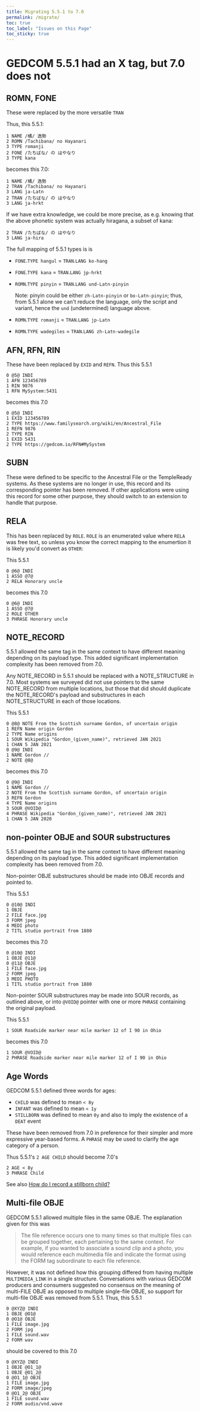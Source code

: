```yaml
---
title: Migrating 5.5.1 to 7.0
permalink: /migrate/
toc: true
toc_label: "Issues on this Page"
toc_sticky: true
---
```

# GEDCOM 5.5.1 had an X tag, but 7.0 does not

## ROMN, FONE

These were replaced by the more versatile `TRAN`

Thus, this 5.5.1:

```
1 NAME /橘/ 逸勢
2 ROMN /Tachibana/ no Hayanari
3 TYPE romanji
2 FONE /たちばな/ の はやなり
3 TYPE kana
```

becomes this 7.0:

```
1 NAME /橘/ 逸勢
2 TRAN /Tachibana/ no Hayanari
3 LANG ja-Latn
2 TRAN /たちばな/ の はやなり
3 LANG ja-hrkt
```

If we have extra knowledge, we could be more precise, as e.g. knowing that the above phonetic system was actually hiragana, a subset of kana:

```
2 TRAN /たちばな/ の はやなり
3 LANG ja-hira
```

The full mapping of 5.5.1 types is is

- `FONE`.`TYPE hangul` = `TRAN`.`LANG ko-hang`

- `FONE`.`TYPE kana` = `TRAN`.`LANG jp-hrkt`

- `ROMN`.`TYPE pinyin` = `TRAN`.`LANG und-Latn-pinyin`
    
    Note: pinyin could be either `zh-Latn-pinyin` or `bo-Latn-pinyin`; thus, from 5.5.1 alone we can't reduce the language, only the script and variant, hence the `und` (undetermined) language above.

- `ROMN`.`TYPE romanji` = `TRAN`.`LANG jp-Latn`

- `ROMN`.`TYPE wadegiles` = `TRAN`.`LANG zh-Latn-wadegile`


## AFN, RFN, RIN

These have been replaced by `EXID` and `REFN`.
Thus this 5.5.1

```
0 @5@ INDI
1 AFN 123456789
1 RIN 9876
1 RFN MySystem:5431
```

becomes this 7.0

```
0 @5@ INDI
1 EXID 123456789
2 TYPE https://www.familysearch.org/wiki/en/Ancestral_File
1 REFN 9876
2 TYPE RIN
1 EXID 5431
2 TYPE https://gedcom.io/RFN#MySystem
```

<!-- **FIX ME**: pick the right URIs for AFN and RFN -->

<!-- **Question**: Should AFN and RFN also be REFN because they identify records, not subjects? -->

## SUBN

These were defined to be specific to the Ancestral File or the TempleReady systems. As these systems are no longer in use, this record and its corresponding pointer has been removed. If other applications were using this record for some other purpose, they should switch to an extension to handle that purpose.

## RELA

This has been replaced by `ROLE`.
`ROLE` is an enumerated value where `RELA` was free text, so unless you know the correct mapping to the enumertion it is likely you'd convert as `OTHER`:

This 5.5.1

```
0 @6@ INDI
1 ASSO @7@
2 RELA Honorary uncle
```

becomes this 7.0

```
0 @6@ INDI
1 ASSO @7@
2 ROLE OTHER
3 PHRASE Honorary uncle
```


## NOTE_RECORD

5.5.1 allowed the same tag in the same context to have different meaning depending on its payload type. This added significant implementation complexity has been removed from 7.0.

Any NOTE_RECORD in 5.5.1 should be replaced with a NOTE_STRUCTURE in 7.0. Most systems we surveyed did not use pointers to the same NOTE_RECORD from multiple locations, but those that did should duplicate the NOTE_RECORD's payload and substructures in each NOTE_STRUCTURE in each of those locations.

This 5.5.1

```
0 @8@ NOTE From the Scottish surname Gordon, of uncertain origin
1 REFN Name origin Gordon
2 TYPE Name origins
1 SOUR Wikipedia "Gordon_(given_name)", retrieved JAN 2021
1 CHAN 5 JAN 2021
0 @9@ INDI
1 NAME Gordon //
2 NOTE @8@
```

becomes this 7.0

```
0 @9@ INDI
1 NAME Gordon //
2 NOTE From the Scottish surname Gordon, of uncertain origin
3 REFN Gordon
4 TYPE Name origins
3 SOUR @VOID@
4 PHRASE Wikipedia "Gordon_(given_name)", retrieved JAN 2021
1 CHAN 5 JAN 2020
```

<!-- Note that `REFN` and `CHAN` are not documented as substructures of the `NOTE_STRUCTURE` in 7.0, but are permitted there as extensions. -->

## non-pointer OBJE and SOUR substructures

5.5.1 allowed the same tag in the same context to have different meaning depending on its payload type. This added significant implementation complexity has been removed from 7.0.

Non-pointer OBJE substructures should be made into OBJE records and pointed to.

This 5.5.1

```
0 @10@ INDI
1 OBJE 
2 FILE face.jpg
3 FORM jpeg
4 MEDI photo
2 TITL studio portrait from 1880
```

becomes this 7.0

```
0 @10@ INDI
1 OBJE @11@
0 @11@ OBJE
1 FILE face.jpg
2 FORM jpeg
3 MEDI PHOTO
1 TITL studio portrait from 1880
```


Non-pointer SOUR substructures may be made into SOUR records, as outlined above, or into `@VOID@` pointer with one or more `PHRASE` containing the original payload.

This 5.5.1

```
1 SOUR Roadside marker near mile marker 12 of I 90 in Ohio
```

becomes this 7.0

```
1 SOUR @VOID@
2 PHRASE Roadside marker near mile marker 12 of I 90 in Ohio
```


## Age Words

GEDCOM 5.5.1 defined three words for ages:

- `CHILD` was defined to mean `< 8y`
- `INFANT` was defined to mean `< 1y`
- `STILLBORN` was defined to mean `0y` and also to imply the existence of a `DEAT` event

These have been removed from 7.0 in preference for their simpler and more expressive year-based forms.
A `PHRASE` may be used to clarify the age category of a person.

Thus 5.5.1's `2 AGE CHILD` should become 7.0's 

```
2 AGE < 8y
3 PHRASE Child
```

See also [How do I record a stillborn child?](#how-do-i-record-a-stillborn-child)

## Multi-file OBJE

GEDCOM 5.5.1 allowed multiple files in the same OBJE. The explanation given for this was

>  The file reference occurs one to many times so that multiple files
can be grouped together, each pertaining to the same context. For example, if you wanted to associate a sound clip and a photo, you would reference each multimedia file and indicate the format using the FORM tag subordinate to each file reference.

However, it was not defined how this grouping differed from having multiple `MULTIMEDIA_LINK` in a single structure.
Conversations with various GEDCOM producers and consumers suggested no consensus on the meaning of multi-FILE OBJE as opposed to multiple single-file OBJE, so support for multi-file OBJE was removed from 5.5.1.
Thus, this 5.5.1

```
0 @XYZ@ INDI
1 OBJE @O1@
0 @O1@ OBJE
1 FILE image.jpg
2 FORM jpg
1 FILE sound.wav
2 FORM wav
```

should be covered to this 7.0

```
0 @XYZ@ INDI
1 OBJE @O1_1@
1 OBJE @O1_2@
0 @O1_1@ OBJE
1 FILE image.jpg
2 FORM image/jpeg
0 @O1_2@ OBJE
1 FILE sound.wav
2 FORM audio/vnd.wave
```
